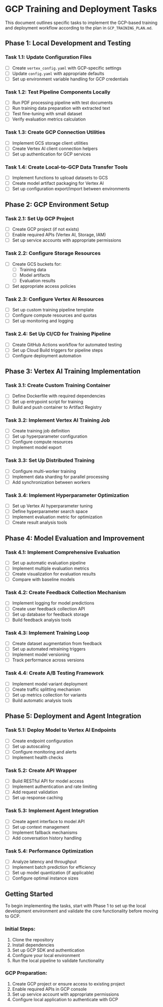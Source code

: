 # GCP Training and Deployment Tasks

This document outlines specific tasks to implement the GCP-based training and deployment workflow according to the plan in `GCP_TRAINING_PLAN.md`.

## Phase 1: Local Development and Testing

### Task 1.1: Update Configuration Files
- [ ] Create `vertex_config.yaml` with GCP-specific settings
- [ ] Update `config.yaml` with appropriate defaults
- [ ] Set up environment variable handling for GCP credentials

### Task 1.2: Test Pipeline Components Locally
- [ ] Run PDF processing pipeline with test documents
- [ ] Run training data preparation with extracted text
- [ ] Test fine-tuning with small dataset
- [ ] Verify evaluation metrics calculation

### Task 1.3: Create GCP Connection Utilities
- [ ] Implement GCS storage client utilities
- [ ] Create Vertex AI client connection helpers
- [ ] Set up authentication for GCP services

### Task 1.4: Create Local-to-GCP Data Transfer Tools
- [ ] Implement functions to upload datasets to GCS
- [ ] Create model artifact packaging for Vertex AI
- [ ] Set up configuration export/import between environments

## Phase 2: GCP Environment Setup

### Task 2.1: Set Up GCP Project
- [ ] Create GCP project (if not exists)
- [ ] Enable required APIs (Vertex AI, Storage, IAM)
- [ ] Set up service accounts with appropriate permissions

### Task 2.2: Configure Storage Resources
- [ ] Create GCS buckets for:
  - [ ] Training data
  - [ ] Model artifacts
  - [ ] Evaluation results
- [ ] Set appropriate access policies

### Task 2.3: Configure Vertex AI Resources
- [ ] Set up custom training pipeline template
- [ ] Configure compute resources and quotas
- [ ] Set up monitoring and logging

### Task 2.4: Set Up CI/CD for Training Pipeline
- [ ] Create GitHub Actions workflow for automated testing
- [ ] Set up Cloud Build triggers for pipeline steps
- [ ] Configure deployment automation

## Phase 3: Vertex AI Training Implementation

### Task 3.1: Create Custom Training Container
- [ ] Define Dockerfile with required dependencies
- [ ] Set up entrypoint script for training
- [ ] Build and push container to Artifact Registry

### Task 3.2: Implement Vertex AI Training Job
- [ ] Create training job definition
- [ ] Set up hyperparameter configuration
- [ ] Configure compute resources
- [ ] Implement model export

### Task 3.3: Set Up Distributed Training
- [ ] Configure multi-worker training
- [ ] Implement data sharding for parallel processing
- [ ] Add synchronization between workers

### Task 3.4: Implement Hyperparameter Optimization
- [ ] Set up Vertex AI hyperparameter tuning
- [ ] Define hyperparameter search space
- [ ] Implement evaluation metric for optimization
- [ ] Create result analysis tools

## Phase 4: Model Evaluation and Improvement

### Task 4.1: Implement Comprehensive Evaluation
- [ ] Set up automatic evaluation pipeline
- [ ] Implement multiple evaluation metrics
- [ ] Create visualization for evaluation results
- [ ] Compare with baseline models

### Task 4.2: Create Feedback Collection Mechanism
- [ ] Implement logging for model predictions
- [ ] Create user feedback collection API
- [ ] Set up database for feedback storage
- [ ] Build feedback analysis tools

### Task 4.3: Implement Training Loop
- [ ] Create dataset augmentation from feedback
- [ ] Set up automated retraining triggers
- [ ] Implement model versioning
- [ ] Track performance across versions

### Task 4.4: Create A/B Testing Framework
- [ ] Implement model variant deployment
- [ ] Create traffic splitting mechanism
- [ ] Set up metrics collection for variants
- [ ] Build automatic analysis tools

## Phase 5: Deployment and Agent Integration

### Task 5.1: Deploy Model to Vertex AI Endpoints
- [ ] Create endpoint configuration
- [ ] Set up autoscaling
- [ ] Configure monitoring and alerts
- [ ] Implement health checks

### Task 5.2: Create API Wrapper
- [ ] Build RESTful API for model access
- [ ] Implement authentication and rate limiting
- [ ] Add request validation
- [ ] Set up response caching

### Task 5.3: Implement Agent Integration
- [ ] Create agent interface to model API
- [ ] Set up context management
- [ ] Implement fallback mechanisms
- [ ] Add conversation history handling

### Task 5.4: Performance Optimization
- [ ] Analyze latency and throughput
- [ ] Implement batch prediction for efficiency
- [ ] Set up model quantization (if applicable)
- [ ] Configure optimal instance sizes

## Getting Started

To begin implementing the tasks, start with Phase 1 to set up the local development environment and validate the core functionality before moving to GCP.

### Initial Steps:

1. Clone the repository
2. Install dependencies
3. Set up GCP SDK and authentication
4. Configure your local environment
5. Run the local pipeline to validate functionality

### GCP Preparation:

1. Create GCP project or ensure access to existing project
2. Enable required APIs in GCP console
3. Set up service account with appropriate permissions
4. Configure local application to authenticate with GCP 